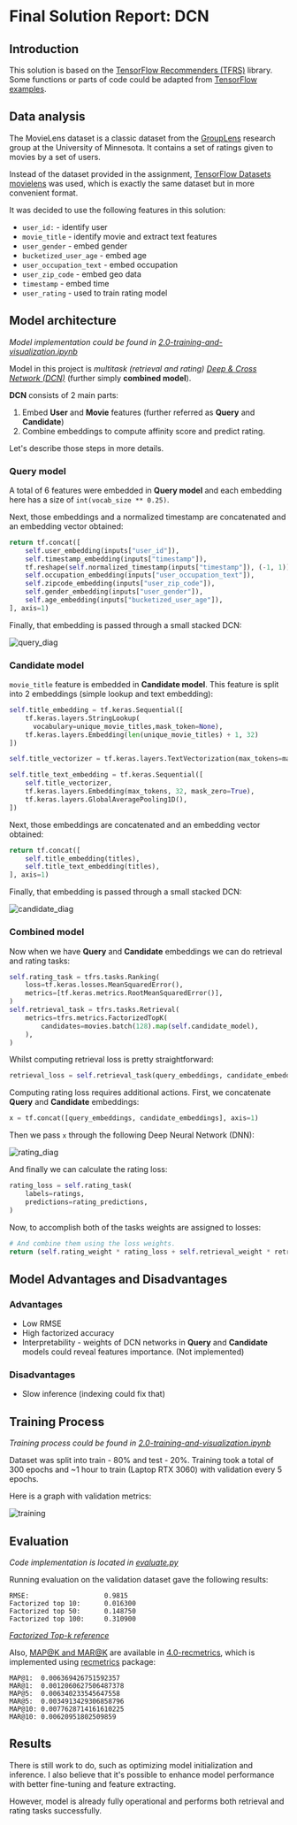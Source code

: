 # Final Solution Report: DCN

## Introduction
This solution is based on the [TensorFlow Recommenders (TFRS)](https://www.tensorflow.org/recommenders)
library.
Some functions or parts of code could be adapted from [TensorFlow examples](https://www.tensorflow.org/recommenders/examples/quickstart).

## Data analysis
The MovieLens dataset is a classic dataset from the [GroupLens](https://grouplens.org/datasets/movielens/)
research group at the University of Minnesota.
It contains a set of ratings given to movies by a set of users.

Instead of the dataset provided in the assignment, [TensorFlow Datasets movielens](https://www.tensorflow.org/datasets/catalog/movielens)
was used, which is exactly the same dataset but in more convenient format.

It was decided to use the following features in this solution:
- `user_id:` - identify user
- `movie_title` - identify movie and extract text features
- `user_gender` - embed gender
- `bucketized_user_age` - embed age
- `user_occupation_text` - embed occupation
- `user_zip_code` - embed geo data
- `timestamp` - embed time
- `user_rating` - used to train rating model

## Model architecture
*Model implementation could be found in
[2.0-training-and-visualization.ipynb](../notebooks/2.0-training-and-visualization.ipynb)*

Model in this project is
*multitask (retrieval and rating) [Deep & Cross Network (DCN)](https://arxiv.org/pdf/2008.13535.pdf)*
(further simply **combined model**).

**DCN** consists of 2 main parts:
1. Embed **User** and **Movie** features (further referred as **Query** and **Candidate**)
2. Combine embeddings to compute affinity score and predict rating.

Let's describe those steps in more details.

### Query model
A total of 6 features were embedded in **Query model** and each embedding
here has a size of `int(vocab_size ** 0.25)`.

Next, those embeddings and a normalized timestamp are concatenated
and an embedding vector obtained:
```python
return tf.concat([
    self.user_embedding(inputs["user_id"]),
    self.timestamp_embedding(inputs["timestamp"]),
    tf.reshape(self.normalized_timestamp(inputs["timestamp"]), (-1, 1)),
    self.occupation_embedding(inputs["user_occupation_text"]),
    self.zipcode_embedding(inputs["user_zip_code"]),
    self.gender_embedding(inputs["user_gender"]),
    self.age_embedding(inputs["bucketized_user_age"]),
], axis=1)
```
Finally, that embedding is passed through a small stacked DCN:

![query_diag](figures/query_diag.png)

### Candidate model
`movie_title` feature is embedded in **Candidate model**.
This feature is split into 2 embeddings (simple lookup and text embedding):
```python
self.title_embedding = tf.keras.Sequential([
    tf.keras.layers.StringLookup(
      vocabulary=unique_movie_titles,mask_token=None),
    tf.keras.layers.Embedding(len(unique_movie_titles) + 1, 32)
])

self.title_vectorizer = tf.keras.layers.TextVectorization(max_tokens=max_tokens)

self.title_text_embedding = tf.keras.Sequential([
    self.title_vectorizer,
    tf.keras.layers.Embedding(max_tokens, 32, mask_zero=True),
    tf.keras.layers.GlobalAveragePooling1D(),
])
```
Next, those embeddings are concatenated and an embedding vector obtained:
```python
return tf.concat([
    self.title_embedding(titles),
    self.title_text_embedding(titles),
], axis=1)
```
Finally, that embedding is passed through a small stacked DCN:

![candidate_diag](figures/candidate_diag.png)

### Combined model
Now when we have **Query** and **Candidate** embeddings we can do retrieval and
rating tasks:
```python
self.rating_task = tfrs.tasks.Ranking(
    loss=tf.keras.losses.MeanSquaredError(),
    metrics=[tf.keras.metrics.RootMeanSquaredError()],
)
self.retrieval_task = tfrs.tasks.Retrieval(
    metrics=tfrs.metrics.FactorizedTopK(
        candidates=movies.batch(128).map(self.candidate_model),
    ),
)
```

Whilst computing retrieval loss is pretty straightforward:
```python
retrieval_loss = self.retrieval_task(query_embeddings, candidate_embeddings)
```
Computing rating loss requires additional actions.
First, we concatenate **Query** and **Candidate** embeddings:
```python
x = tf.concat([query_embeddings, candidate_embeddings], axis=1)
```

Then we pass `x` through the following Deep Neural Network (DNN):

![rating_diag](figures/rating_diag.png)

And finally we can calculate the rating loss:
```python
rating_loss = self.rating_task(
    labels=ratings,
    predictions=rating_predictions,
)
```

Now, to accomplish both of the tasks weights are assigned to losses:
```python
# And combine them using the loss weights.
return (self.rating_weight * rating_loss + self.retrieval_weight * retrieval_loss)
```

## Model Advantages and Disadvantages
### Advantages
- Low RMSE
- High factorized accuracy
- Interpretability - weights of DCN networks in **Query** and **Candidate** models
could reveal features importance. (Not implemented)
### Disadvantages
- Slow inference (indexing could fix that)

## Training Process
*Training process could be found in
[2.0-training-and-visualization.ipynb](../notebooks/2.0-training-and-visualization.ipynb)*

Dataset was split into train - 80% and test - 20%.
Training took a total of 300 epochs and ~1 hour to train (Laptop RTX 3060) with validation every 5 epochs.

Here is a graph with validation metrics:

![training](figures/training.png)

## Evaluation
*Code implementation is located in [evaluate.py](../benchmark/evaluate.py)*

Running evaluation on the validation dataset gave the following results:
```shell
RMSE:                   0.9815
Factorized top 10:      0.016300
Factorized top 50:      0.148750
Factorized top 100:     0.310900
```
*[Factorized Top-k reference](https://sefidian.com/2022/04/30/understanding-factorized-top-k-factorizedtopk-metric-for-recommendation-systems-with-example/)*

Also, [MAP@K and MAR@K](http://sdsawtelle.github.io/blog/output/mean-average-precision-MAP-for-recommender-systems.html) are available in [4.0-recmetrics](../notebooks/4.0-recmterics.ipynb),
which is implemented using [recmetrics](https://github.com/statisticianinstilettos/recmetrics) package:
```shell
MAP@1:	0.006369426751592357
MAR@1:	0.0012060627506487378
MAP@5:	0.006340233545647558
MAR@5:	0.0034913429306858796
MAP@10:	0.0077628714161610225
MAR@10:	0.00620951802509859
```

## Results
There is still work to do, such as optimizing model initialization and inference.
I also believe that it's possible to enhance model performance with better fine-tuning and feature extracting.

However, model is already fully operational and performs both retrieval and rating tasks
successfully.
